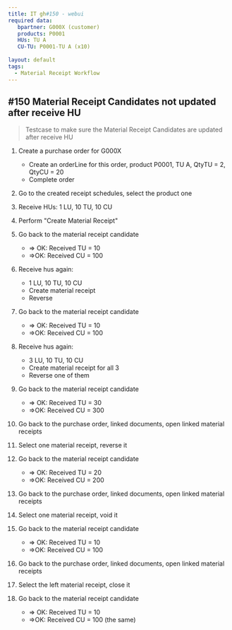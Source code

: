 ```yaml
---
title: IT gh#150 - webui
required data:
   bpartner: G000X (customer)
   products: P0001
   HUs: TU A
   CU-TU: P0001-TU A (x10)
 
layout: default
tags:
  - Material Receipt Workflow
---
```

## #150 Material Receipt Candidates not updated after receive HU 


> Testcase to make sure the Material Receipt Candidates are updated after receive HU 


1. Create a purchase order for G000X
    * Create an orderLine for this order, product P0001, TU A, QtyTU = 2, QtyCU = 20
    * Complete order

    
3. Go to the created receipt schedules, select the product one

4. Receive HUs: 1 LU, 10 TU, 10 CU

5. Perform "Create Material Receipt"

6. Go back to the material receipt candidate
    * => OK: Received TU = 10
    * =>OK: Received CU = 100
    
4. Receive hus again:
    * 1 LU, 10 TU, 10 CU
    * Create material receipt
    * Reverse

6. Go back to the material receipt candidate
    * => OK: Received TU = 10
    * =>OK: Received CU = 100

7. Receive hus again:
    * 3 LU, 10 TU, 10 CU
    * Create material receipt for all 3
    * Reverse one of them
    
8. Go back to the material receipt candidate
    * => OK: Received TU = 30
    * =>OK: Received CU = 300
    
9. Go back to the purchase order, linked documents, open linked material receipts

10. Select one material receipt, reverse it

11. Go back to the material receipt candidate
    * => OK: Received TU = 20
    * =>OK: Received CU = 200
    
12. Go back to the purchase order, linked documents, open linked material receipts

13. Select one material receipt, void it

14. Go back to the material receipt candidate
    * => OK: Received TU = 10
    * =>OK: Received CU = 100
    

15. Go back to the purchase order, linked documents, open linked material receipts

16. Select the left material receipt, close it

17. Go back to the material receipt candidate
    * => OK: Received TU = 10
    * =>OK: Received CU = 100 (the same)
    
